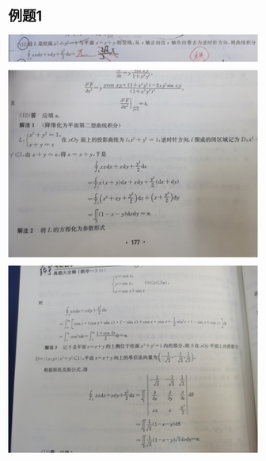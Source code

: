 # 例题1

![image-20231017200210189](assets/image-20231017200210189.png)

![IMG_20231017_200018](assets/IMG_20231017_200018.jpg)

![IMG_20231017_200050](assets/IMG_20231017_200050.jpg)

